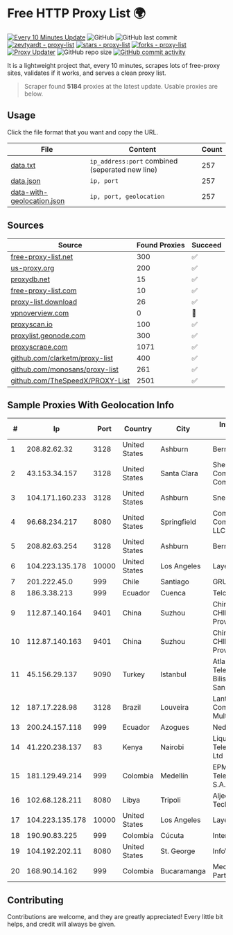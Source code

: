 
# Free HTTP Proxy List 🌍

[![Every 10 Minutes Update](https://github.com/mertguvencli/http-proxy-list/actions/workflows/main.yml/badge.svg?branch=main)](https://github.com/mertguvencli/http-proxy-list/actions/workflows/main.yml)
![GitHub](https://img.shields.io/github/license/mertguvencli/http-proxy-list)
![GitHub last commit](https://img.shields.io/github/last-commit/mertguvencli/http-proxy-list)
[![zevtyardt - proxy-list](https://img.shields.io/static/v1?label=zevtyardt&message=proxy-list&color=blue&logo=github)](https://github.com/zevtyardt/proxy-list "Go to GitHub repo")
[![stars - proxy-list](https://img.shields.io/github/stars/zevtyardt/proxy-list?style=social)](https://github.com/zevtyardt/proxy-list)
[![forks - proxy-list](https://img.shields.io/github/forks/zevtyardt/proxy-list?style=social)](https://github.com/zevtyardt/proxy-list)
[![Proxy Updater](https://github.com/zevtyardt/proxy-list/workflows/Proxy%20Updater/badge.svg)](https://github.com/zevtyardt/proxy-list/actions?query=workflow:"Proxy+Updater")
![GitHub repo size](https://img.shields.io/github/repo-size/zevtyardt/proxy-list)
[![GitHub commit activity](https://img.shields.io/github/commit-activity/m/zevtyardt/proxy-list?logo=commits)](https://github.com/zevtyardt/proxy-list/commits/main)

It is a lightweight project that, every 10 minutes, scrapes lots of free-proxy sites, validates if it works, and serves a clean proxy list.

> Scraper found **5184** proxies at the latest update. Usable proxies are below.

## Usage

Click the file format that you want and copy the URL.

|File|Content|Count|
|----|-------|-----|
|[data.txt](https://raw.githubusercontent.com/mertguvencli/http-proxy-list/main/proxy-list/data.txt)|`ip_address:port` combined (seperated new line)|257|
|[data.json](https://raw.githubusercontent.com/mertguvencli/http-proxy-list/main/proxy-list/data.json)|`ip, port`|257|
|[data-with-geolocation.json](https://raw.githubusercontent.com/mertguvencli/http-proxy-list/main/proxy-list/data-with-geolocation.json)|`ip, port, geolocation`|257|

## Sources

|Source|Found Proxies|Succeed|
|------|-------------|-------|
|[free-proxy-list.net](https://free-proxy-list.net)|300|✅|
|[us-proxy.org](https://www.us-proxy.org)|200|✅|
|[proxydb.net](http://proxydb.net)|15|✅|
|[free-proxy-list.com](https://free-proxy-list.com/?page=&port=&type%5B%5D=http&type%5B%5D=https&up_time=0&search=Search)|10|✅|
|[proxy-list.download](https://www.proxy-list.download/HTTP)|26|✅|
|[vpnoverview.com](https://vpnoverview.com/privacy/anonymous-browsing/free-proxy-servers)|0|🚫|
|[proxyscan.io](https://www.proxyscan.io)|100|✅|
|[proxylist.geonode.com](https://proxylist.geonode.com/api/proxy-list?limit=300&page=1&sort_by=lastChecked&sort_type=desc&protocols=http,https)|300|✅|
|[proxyscrape.com](https://api.proxyscrape.com/v2/?request=displayproxies&protocol=http&timeout=10000&country=all&ssl=all&anonymity=all)|1071|✅|
|[github.com/clarketm/proxy-list](https://raw.githubusercontent.com/clarketm/proxy-list/master/proxy-list-raw.txt)|400|✅|
|[github.com/monosans/proxy-list](https://raw.githubusercontent.com/monosans/proxy-list/main/proxies/http.txt)|261|✅|
|[github.com/TheSpeedX/PROXY-List](https://raw.githubusercontent.com/TheSpeedX/PROXY-List/master/http.txt)|2501|✅|


## Sample Proxies With Geolocation Info

|#|Ip|Port|Country|City|Internet Service Provider|
|-|--|----|-------|----|-------------------------|
|1|208.82.62.32|3128|United States|Ashburn|Bernardi Sounds|
|2|43.153.34.157|3128|United States|Santa Clara|Shenzhen Tencent Computer Systems Company Limited|
|3|104.171.160.233|3128|United States|Ashburn|Sneaker Server|
|4|96.68.234.217|8080|United States|Springfield|Comcast Cable Communications, LLC|
|5|208.82.63.254|3128|United States|Ashburn|Bernardi Sounds|
|6|104.223.135.178|10000|United States|Los Angeles|LayerHost|
|7|201.222.45.0|999|Chile|Santiago|GRUPO ULLOA SpA|
|8|186.3.38.213|999|Ecuador|Cuenca|Telconet S.A|
|9|112.87.140.164|9401|China|Suzhou|China Unicom CHINA169 Jiangsu Province Network|
|10|112.87.140.163|9401|China|Suzhou|China Unicom CHINA169 Jiangsu Province Network|
|11|45.156.29.137|9090|Turkey|Istanbul|Atlantis Telekomunikasyon Bilisim Hizmetleri San. Tic. Ltd|
|12|187.17.228.98|3128|Brazil|Louveira|Lantec Comunicacao Multimidia Ltda|
|13|200.24.157.118|999|Ecuador|Azogues|Nedetel S.A.|
|14|41.220.238.137|83|Kenya|Nairobi|Liquid Telecommunications Ltd|
|15|181.129.49.214|999|Colombia|Medellín|EPM Telecomunicaciones S.A. E.S.P.|
|16|102.68.128.211|8080|Libya|Tripoli|Aljeel Aljadeed For Technology|
|17|104.223.135.178|10000|United States|Los Angeles|LayerHost|
|18|190.90.83.225|999|Colombia|Cúcuta|Internexa S.a. E.S.P|
|19|104.192.202.11|8080|United States|St. George|InfoWest|
|20|168.90.14.162|999|Colombia|Bucaramanga|Media Commerce Partners S.A|



## Contributing

Contributions are welcome, and they are greatly appreciated! Every
little bit helps, and credit will always be given.


